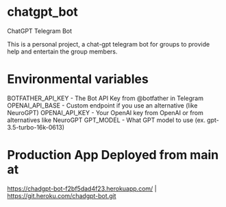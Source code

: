 # chatgpt_bot
ChatGPT Telegram Bot

This is a personal project, a chat-gpt telegram bot for groups to provide help and entertain the group members. 

# Environmental variables

BOTFATHER_API_KEY - The Bot API Key from @botfather in Telegram
OPENAI_API_BASE - Custom endpoint if you use an alternative (like NeuroGPT)
OPENAI_API_KEY - Your OpenAI key from OpenAI or from alternatives like NeuroGPT
GPT_MODEL - What GPT model to use (ex. gpt-3.5-turbo-16k-0613)

# Production App Deployed from main at

https://chadgpt-bot-f2bf5dad4f23.herokuapp.com/ | https://git.heroku.com/chadgpt-bot.git